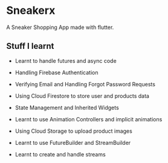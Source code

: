 # Sneakerx

A Sneaker Shopping App made with flutter.

## Stuff I learnt 

* Learnt to handle futures and async code

* Handling Firebase Authentication

* Verifying Email and Handling Forgot Password Requests

* Using Cloud Firestore to store user and products data

* State Management and Inherited Widgets

* Learnt to use Animation Controllers and implicit animations

* Using Cloud Storage to upload product images

* Learnt to use FutureBuilder and StreamBuilder

* Learnt to create and handle streams
